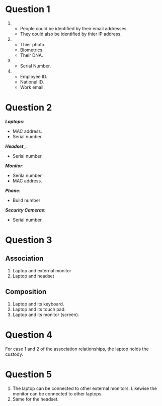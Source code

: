 # Question 1

1.  - People could be identified by their email addresses.
    - They could also be identified by thier IP address.
2.  - Thier photo.
    - Biometrics.
    - Their DNA.
3. - Serial Number.
4. - Employee ID.
   - National ID.
   - Work email.

# Question 2 

__*Laptops*__: 
 -  MAC address.
 - Serial number

__*Headset*___:
- Serial number.

__*Monitor*__:
-  Serila number
 - MAC address.

__*Phone*__:
 - Build number

__*Security Cameras*__:
 - Serial number.

# Question 3

__Association__
---
1. Laptop and external monitor
2. Laptop and headset

__Composition__
---
1. Laptop and its keyboard.
1. Laptop and its touch pad.
2. Laptop and its monitor (screen).

# Question 4

For case 1 and 2 of the association relationships, the laptop holds the custody.

# Question 5

1. The laptop can be connected to other external monitors. Likewise the monitor can be connected to other laptops.
2. Same for the headset.